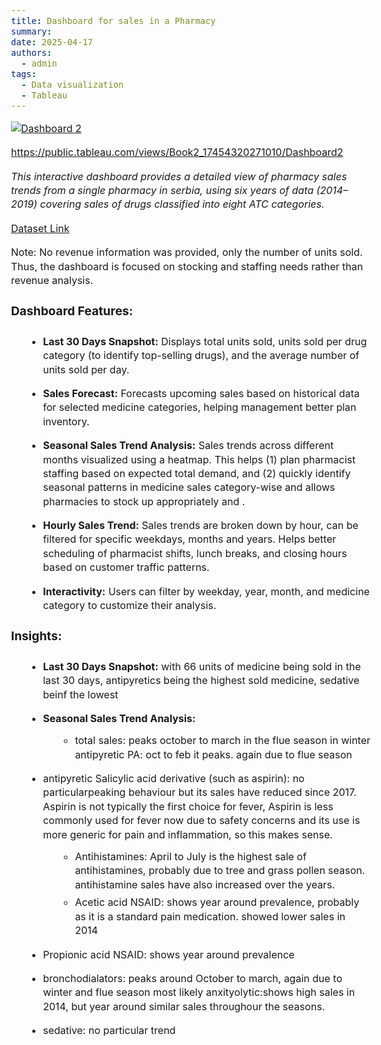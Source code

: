 ```yaml
---
title: Dashboard for sales in a Pharmacy
summary: 
date: 2025-04-17
authors:
  - admin
tags:
  - Data visualization
  - Tableau
---
```



<style>
  body {
    font-size: 1rem;
    line-height: 1.4;
  }

  h1, h2, h3, h4 {
    font-size: 1.2rem;
    line-height: 1.2;
  }

  p {
    font-size: 1rem;
    line-height: 1.4;
    margin-bottom: 0.8rem;
  }
  ul, ol {
    font-size: 1rem;
    line-height: 1.4;
    margin-left: 1.5rem;
  }

  li {
    margin-bottom: 0.4rem;
  }
</style>

<div class='tableauPlaceholder' id='viz1745585415094' style='position: relative'><noscript><a href='#'><img alt='Dashboard 2 ' src='https:&#47;&#47;public.tableau.com&#47;static&#47;images&#47;Bo&#47;Book2_17454320271010&#47;Dashboard2&#47;1_rss.png' style='border: none' /></a></noscript><object class='tableauViz'  style='display:none;'><param name='host_url' value='https%3A%2F%2Fpublic.tableau.com%2F' /> <param name='embed_code_version' value='3' /> <param name='site_root' value='' /><param name='name' value='Book2_17454320271010&#47;Dashboard2' /><param name='tabs' value='no' /><param name='toolbar' value='yes' /><param name='static_image' value='https:&#47;&#47;public.tableau.com&#47;static&#47;images&#47;Bo&#47;Book2_17454320271010&#47;Dashboard2&#47;1.png' /> <param name='animate_transition' value='yes' /><param name='display_static_image' value='yes' /><param name='display_spinner' value='yes' /><param name='display_overlay' value='yes' /><param name='display_count' value='yes' /><param name='language' value='en-US' /></object></div>                <script type='text/javascript'>                    var divElement = document.getElementById('viz1745585415094');                    var vizElement = divElement.getElementsByTagName('object')[0];                    if ( divElement.offsetWidth > 800 ) { vizElement.style.width='920px';vizElement.style.minHeight='713px';vizElement.style.maxHeight='887px';vizElement.style.height=(divElement.offsetWidth*1)+'px';} else if ( divElement.offsetWidth > 500 ) { vizElement.style.width='920px';vizElement.style.minHeight='713px';vizElement.style.maxHeight='887px';vizElement.style.height=(divElement.offsetWidth*1)+'px';} else { vizElement.style.width='100%';vizElement.style.height='1877px';}                     var scriptElement = document.createElement('script');                    scriptElement.src = 'https://public.tableau.com/javascripts/api/viz_v1.js';                    vizElement.parentNode.insertBefore(scriptElement, vizElement);                </script>

https://public.tableau.com/views/Book2_17454320271010/Dashboard2

*This interactive dashboard provides a detailed view of pharmacy sales trends from a single pharmacy in serbia, using six years of data (2014–2019) covering sales of drugs classified into eight ATC categories.*

[Dataset Link](https://www.kaggle.com/datasets/milanzdravkovic/pharma-sales-data/data)

Note: No revenue information was provided, only the number of units sold.
Thus, the dashboard is focused on stocking and staffing needs rather than revenue analysis.

#### Dashboard Features:

- **Last 30 Days Snapshot:** Displays total units sold, units sold per drug category (to identify top-selling drugs), and the average number of units sold per day.

- **Sales Forecast:** Forecasts upcoming sales based on historical data for selected medicine categories, helping management better plan inventory.

- **Seasonal Sales Trend Analysis:** Sales trends across different months visualized using a heatmap. This helps (1) plan pharmacist staffing based on expected total demand, and (2) quickly identify seasonal patterns in medicine sales category-wise and allows pharmacies to stock up appropriately and .

- **Hourly Sales Trend:** Sales trends are broken down by hour, can be filtered for specific weekdays, months and years. Helps better scheduling of pharmacist shifts, lunch breaks, and closing hours based on customer traffic patterns.

- **Interactivity:** Users can filter by weekday, year, month, and medicine category to customize their analysis.


#### Insights:
- **Last 30 Days Snapshot:** with 66 units of medicine being sold in the last 30 days, antipyretics being the highest sold medicine, sedative beinf the lowest

- **Seasonal Sales Trend Analysis:**
   - total sales: peaks october to march in the flue season in winter
antipyretic PA: oct to feb it peaks. again due to flue season
- antipyretic Salicylic acid derivative (such as aspirin): no particularpeaking behaviour but its sales have reduced since 2017. Aspirin is not typically the first choice for fever,  Aspirin is less commonly used for fever now due to safety concerns and its use is more generic for pain and inflammation, so this makes sense.
   - Antihistamines: April to July is the highest sale of antihistamines, probably due to tree and grass pollen season. antihistamine sales have also increased over the years. 
   - Acetic acid NSAID: shows year around prevalence, probably as it is a standard pain medication. showed lower sales in 2014
-   Propionic acid NSAID: shows year around prevalence
-   bronchodialators: peaks around October to march, again due to winter and flue season most likely 
anxityolytic:shows high sales in 2014, but year around similar sales throughour the seasons.
- sedative: no particular trend



